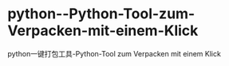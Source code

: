 # python--Python-Tool-zum-Verpacken-mit-einem-Klick
python一键打包工具-Python-Tool zum Verpacken mit einem Klick
